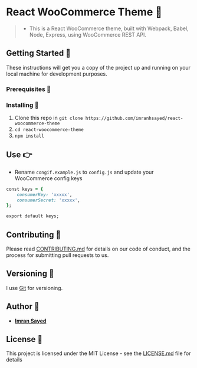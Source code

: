 # React WooCommerce Theme :electric_plug:
> * This is a React WooCommerce theme, built with Webpack, Babel, Node, Express, using WooCommerce REST API.


## Getting Started :rocket:

These instructions will get you a copy of the project up and running on your local machine for development purposes.

### Prerequisites :page_facing_up:


### Installing :wrench:

1. Clone this repo in `git clone https://github.com/imranhsayed/react-woocommerce-theme`
2. `cd react-woocommerce-theme`
3. `npm install`

## Use :point_right:

* Rename `congif.example.js` to `config.js` and update your WooCommerce config keys

```ruby
const keys = {
	consumerKey: 'xxxxx',
	consumerSecret: 'xxxxx',
};

export default keys;
```

## Contributing :busts_in_silhouette:

Please read [CONTRIBUTING.md](https://gist.github.com/PurpleBooth/b24679402957c63ec426) for details on our code of conduct, and the process for submitting pull requests to us.

## Versioning :bookmark_tabs:

I use [Git](https://github.com/) for versioning. 

## Author :bust_in_silhouette:

* **[Imran Sayed](https://imransayed.com)**

## License :page_with_curl:

This project is licensed under the MIT License - see the [LICENSE.md](LICENSE.md) file for details
